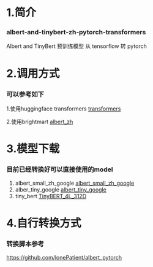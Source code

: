 # 1.简介  
### albert-and-tinybert-zh-pytorch-transformers
Albert and TinyBert 预训练模型 从 tensorflow 转 pytorch

# 2.调用方式  
### 可以参考如下
1.使用huggingface transformers [transformers](https://github.com/huggingface/transformers) 

2.使用brightmart [albert_zh](https://github.com/brightmart/albert_zh)  

# 3.模型下载  
### 目前已经转换好可以直接使用的model
1. albert_small_zh_google [albert_small_zh_google](https://www.jianguoyun.com/p/DcCX2NUQ-vbZCBjil7QD) 
2. alber_tiny_google [albert_tiny_google](https://www.jianguoyun.com/p/DTEzNw0Q-vbZCBjrl7QD) 
3. tiny_bert  [TinyBERT_4L_312D](https://www.jianguoyun.com/p/DeClTJEQ-vbZCBjul7QD) 

# 4.自行转换方式
### 转换脚本参考
https://github.com/lonePatient/albert_pytorch
 

